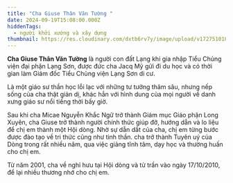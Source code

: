 ```yaml
---
title: "Cha Giuse Thân Văn Tường "
date: 2024-09-19T15:08:00.000Z
hiddenTags:
  - người khởi xướng và xây dựng
thumbnail: https://res.cloudinary.com/dxtb6rv7y/image/upload/v1727510181/9_uwtokg.jpg
---
```

**Cha Giuse Thân Văn Tường** là người con đất Lạng khi gia nhập Tiểu Chủng viện đại phận Lạng Sơn, được đức cha Jacq Mỹ gửi đi du học và có thời gian làm Giám đốc Tiểu Chủng viện Lạng Sơn di cư.

Là một giáo sư thần học lỗi lạc với những tư tưởng thâm sâu, nhưng nếp sống của cha thật giản dị, khác hẳn với hình dung của mọi người về danh xưng giáo sư nổi tiếng thời bấy giờ.

Sau khi cha Micae Nguyễn Khắc Ngữ trở thành Giám mục Giáo phận Long Xuyên, cha Giuse trở thành người chính thức giúp đỡ, hướng dẫn và lo liệu để chị em thành một Hội dòng. Nhờ sự dẫn dắt của cha, chị em từng bước được đào tạo về tri thức cũng như tinh thần. cha trở thành Tuyên uý của Dòng trong rất nhiều năm, qua việc giảng tĩnh tâm, dạy học và thường huấn cho chị em.

Từ năm 2001, cha về nghỉ hưu tại Hội dòng và từ trần vào ngày 17/10/2010, để lại nhiều thương nhớ cho chị em.
